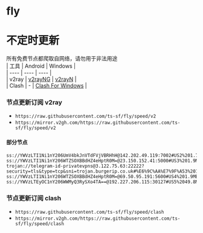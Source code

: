 # fly
# 不定时更新
所有免费节点都爬取自网络，请勿用于非法用途  
|  工具  | Android  | Windows  |  
|  ----  | ----   | ----  |  
| v2ray  | [v2rayNG](https://github.com/2dust/v2rayNG/releases) | [v2rayN](https://github.com/2dust/v2rayN/releases) |  
| Clash  | - | [Clash For Windows](https://github.com/2dust/clashN/releases) | 
  
### 节点更新订阅  v2ray
- `https://raw.githubusercontent.com/ts-sf/fly/speed/v2`  
- `https://mirror.v2gh.com/https://raw.githubusercontent.com/ts-sf/fly/speed/v2`  

#### 部分节点  
``` 
ss://YWVzLTI1Ni1nY206UmV4bkJnVTdFVjVBRHhH@142.202.49.119:7002#US2%201.7MB%2Fs
ss://YWVzLTI1Ni1nY206WTZSOXBBdHZ4eHptR0M=@23.150.152.41:5000#US3%201.9MB%2Fs
trojan://telegram-id-privatevpns@3.122.75.63:22222?security=tls&type=tcp&sni=trojan.burgerip.co.uk#%E6%9C%AA%E7%9F%A53%2016.3MB%2Fs
ss://YWVzLTI1Ni1nY206WTZSOXBBdHZ4eHptR0M=@69.50.95.191:5600#US4%201.9MB%2Fs
ss://YWVzLTEyOC1nY206WWMyQ3RySXo4TA==@192.227.206.115:30127#US5%2049.8MB%2Fs
```
### 节点更新订阅  clash
- `https://raw.githubusercontent.com/ts-sf/fly/speed/clash`  
- `https://mirror.v2gh.com/https://raw.githubusercontent.com/ts-sf/fly/speed/clash`  


